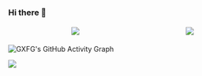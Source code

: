 ### Hi there 👋

<div style="display: flex; justify-content: space-around; align-item: center; margin: 20px;">
  <img src="https://github-readme-stats.vercel.app/api?username=GXFG&show_icons=true" />
  <img src="https://github-readme-stats.vercel.app/api/top-langs/?username=GXFG&layout=compact" />
</div>

![GXFG's GitHub Activity Graph](https://activity-graph.herokuapp.com/graph?username=gxfg&theme=github)

![](https://visitor-badge.glitch.me/badge?page_id=gxfg.visitor-badge)

<!--
**GXFG/GXFG** is a ✨ _special_ ✨ repository because its `README.md` (this file) appears on your GitHub profile.

Here are some ideas to get you started:

- 🔭 I’m currently working on ...
- 🌱 I’m currently learning ...
- 👯 I’m looking to collaborate on ...
- 🤔 I’m looking for help with ...
- 💬 Ask me about ...
- 📫 How to reach me: ...
- 😄 Pronouns: ...
- ⚡ Fun fact: ...
-->

